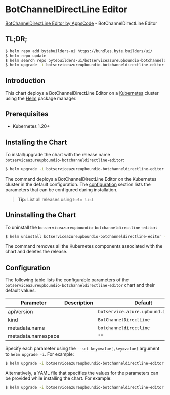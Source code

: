 # BotChannelDirectLine Editor

[BotChannelDirectLine Editor by AppsCode](https://byte.builders) - BotChannelDirectLine Editor

## TL;DR;

```bash
$ helm repo add bytebuilders-ui https://bundles.byte.builders/ui/
$ helm repo update
$ helm search repo bytebuilders-ui/botserviceazureupboundio-botchanneldirectline-editor --version=v0.4.18
$ helm upgrade -i botserviceazureupboundio-botchanneldirectline-editor bytebuilders-ui/botserviceazureupboundio-botchanneldirectline-editor -n default --create-namespace --version=v0.4.18
```

## Introduction

This chart deploys a BotChannelDirectLine Editor on a [Kubernetes](http://kubernetes.io) cluster using the [Helm](https://helm.sh) package manager.

## Prerequisites

- Kubernetes 1.20+

## Installing the Chart

To install/upgrade the chart with the release name `botserviceazureupboundio-botchanneldirectline-editor`:

```bash
$ helm upgrade -i botserviceazureupboundio-botchanneldirectline-editor bytebuilders-ui/botserviceazureupboundio-botchanneldirectline-editor -n default --create-namespace --version=v0.4.18
```

The command deploys a BotChannelDirectLine Editor on the Kubernetes cluster in the default configuration. The [configuration](#configuration) section lists the parameters that can be configured during installation.

> **Tip**: List all releases using `helm list`

## Uninstalling the Chart

To uninstall the `botserviceazureupboundio-botchanneldirectline-editor`:

```bash
$ helm uninstall botserviceazureupboundio-botchanneldirectline-editor -n default
```

The command removes all the Kubernetes components associated with the chart and deletes the release.

## Configuration

The following table lists the configurable parameters of the `botserviceazureupboundio-botchanneldirectline-editor` chart and their default values.

|     Parameter      | Description |                     Default                      |
|--------------------|-------------|--------------------------------------------------|
| apiVersion         |             | <code>botservice.azure.upbound.io/v1beta1</code> |
| kind               |             | <code>BotChannelDirectLine</code>                |
| metadata.name      |             | <code>botchanneldirectline</code>                |
| metadata.namespace |             | <code>""</code>                                  |


Specify each parameter using the `--set key=value[,key=value]` argument to `helm upgrade -i`. For example:

```bash
$ helm upgrade -i botserviceazureupboundio-botchanneldirectline-editor bytebuilders-ui/botserviceazureupboundio-botchanneldirectline-editor -n default --create-namespace --version=v0.4.18 --set apiVersion=botservice.azure.upbound.io/v1beta1
```

Alternatively, a YAML file that specifies the values for the parameters can be provided while
installing the chart. For example:

```bash
$ helm upgrade -i botserviceazureupboundio-botchanneldirectline-editor bytebuilders-ui/botserviceazureupboundio-botchanneldirectline-editor -n default --create-namespace --version=v0.4.18 --values values.yaml
```
